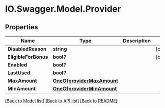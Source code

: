 # IO.Swagger.Model.Provider
## Properties

Name | Type | Description | Notes
------------ | ------------- | ------------- | -------------
**DisabledReason** | **string** |  | [optional] 
**EligibleForBonus** | **bool?** |  | [optional] 
**Enabled** | **bool?** |  | 
**LastUsed** | **bool?** |  | 
**MaxAmount** | [**OneOfproviderMaxAmount**](OneOfproviderMaxAmount.md) |  | 
**MinAmount** | [**OneOfproviderMinAmount**](OneOfproviderMinAmount.md) |  | 

[[Back to Model list]](../README.md#documentation-for-models) [[Back to API list]](../README.md#documentation-for-api-endpoints) [[Back to README]](../README.md)

